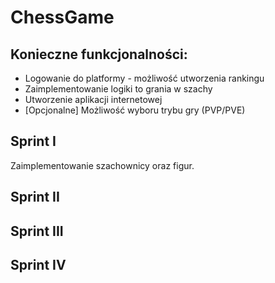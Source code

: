 # ChessGame
## Konieczne funkcjonalności:
* Logowanie do platformy - możliwość utworzenia rankingu
* Zaimplementowanie logiki to grania w szachy
* Utworzenie aplikacji internetowej
* [Opcjonalne] Możliwość wyboru trybu gry (PVP/PVE)


## Sprint I
 Zaimplementowanie szachownicy oraz figur. 


## Sprint II


## Sprint III


## Sprint IV
